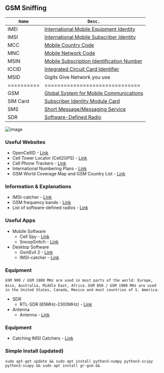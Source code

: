 ## GSM Sniffing

| `Name` | `Desc.` |
|-|-|
| IMEI | [International Mobile Equipment Identity](https://en.wikipedia.org/wiki/International_Mobile_Equipment_Identity) |
| IMSI | [International Mobile Subscriber Identity](https://en.wikipedia.org/wiki/International_mobile_subscriber_identity) |
| MCC | [Mobile Country Code](https://en.wikipedia.org/wiki/Mobile_country_code) |
| MNC | [Mobile Network Code](https://en.wikipedia.org/wiki/Mobile_country_code) |
| MSIN | [Mobile Subscription Identification Number](https://en.wikipedia.org/wiki/Mobile_identification_number) |
| ICCID | [Integrated Circuit Card Identifier](https://en.wikipedia.org/wiki/SIM_card#ICCID) |
| MSID | Gigits Give Network you use |
|==========|==============================|
| GSM | [Global System for Mobile Communications](https://en.wikipedia.org/wiki/GSM) |
| SIM Card | [Subscriber Identity Module Card](https://en.wikipedia.org/wiki/SIM_card) |
| SMS | [Short Message/Messaging Service](https://en.wikipedia.org/wiki/SMS) |
| SDR | [Software-Defined Radio](https://en.wikipedia.org/wiki/Software-defined_radio) |

![image](https://user-images.githubusercontent.com/53458032/209445888-a0b016ee-0b05-49d6-a4ab-d14d72f632f7.png)

### Useful Websites
- OpenCellID - [Link](https://opencellid.org/)
- Cell Tower Locator (Cell2GPS) - [Link](http://www.cell2gps.com/)
- Cell Phone Trackers - [Link](https://cellphonetrackers.org/)
- International Numbering Plans - [Link](https://www.numberingplans.com/)
- GSM World Coverage Map and GSM Country List - [Link](https://www.worldtimezone.com/gsm.html)

### Information & Explanations
- IMSI-catcher - [Link](https://en.wikipedia.org/wiki/IMSI-catcher)
- GSM frequency bands - [Link](https://en.wikipedia.org/wiki/GSM_frequency_bands)
- List of software-defined radios - [Link](https://en.wikipedia.org/wiki/List_of_software-defined_radios)

### Useful Apps
- Mobile Software
  - Cell Spy - [Link]()
  - SnoopSnitch - [Link](https://f-droid.org/en/packages/de.srlabs.snoopsnitch/)
- Desktop Software
  - GsmEvil 2 - [Link](https://github.com/ninjhacks/gsmevil2)
  - IMSI-catcher - [Link](https://github.com/Oros42/IMSI-catcher)

### Equipment
``GSM 900 / GSM 1800 MHz are used in most parts of the world: Europe, Asia, Australia, Middle East, Africa.``
``GSM 850 / GSM 1900 MHz are used in the United States, Canada, Mexico and most countries of S. America.``
- SDR
  - RTL-SDR (65MHz-2300MHz) - [Link](https://www.amazon.com/dp/B06Y1HKLHY)
- Antenna
  - Antenna - [Link](https://www.amazon.com/dp/B07HQJKMBD)

### Equipment
- Catching IMSI Catchers - [Link](https://youtu.be/eivHO1OzF5E)

### Simple Install (updated)
`sudo apt-get update && sudo apt install python3-numpy python3-scipy python3-scapy && sudo apt install gr-gsm && `
